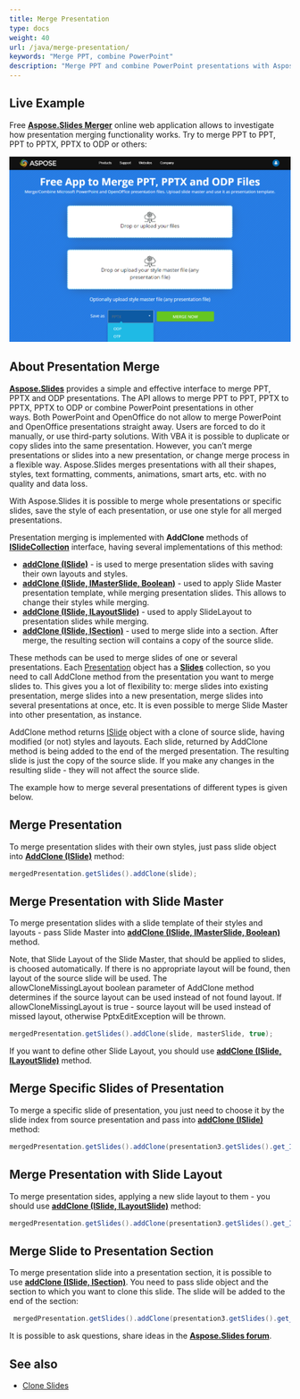 ```yaml
---
title: Merge Presentation
type: docs
weight: 40
url: /java/merge-presentation/
keywords: "Merge PPT, combine PowerPoint"
description: "Merge PPT and combine PowerPoint presentations with Aspose.Slides API."
---
```



## **Live Example**
Free [**Aspose.Slides Merger**](https://products.aspose.app/slides/merger) online web application allows to investigate how presentation merging functionality works. Try to merge PPT to PPT, PPT to PPTX, PPTX to ODP or others:

[](https://products.aspose.app/slides/merger)

[![todo:image_alt_text](slides-merger.png)](https://products.aspose.app/slides/merger)

 
## **About Presentation Merge**

[**Aspose.Slides**](https://products.aspose.com/slides/java) provides a simple and effective interface to merge PPT, PPTX and ODP presentations. The API allows to merge PPT to PPT, PPTX to PPTX, PPTX to ODP or combine PowerPoint presentations in other ways. Both PowerPoint and OpenOffice do not allow to merge PowerPoint and OpenOffice presentations straight away. Users are forced to do it manually, or use third-party solutions. With VBA it is possible to duplicate or copy slides into the same presentation. However, you can’t merge presentations or slides into a new presentation, or change merge process in a flexible way. Aspose.Slides merges presentations with all their shapes, styles, text formatting, comments, animations, smart arts, etc. with no quality and data loss.



With Aspose.Slides it is possible to merge whole presentations or specific slides, save the style of each presentation, or use one style for all merged presentations.

Presentation merging is implemented with **AddClone** methods of
[**ISlideCollection**](https://apireference.aspose.com/slides/java/com.aspose.slides/ISlideCollection) interface, having several implementations of this method:

- [**addClone (ISlide)**](https://apireference.aspose.com/slides/java/com.aspose.slides/ISlideCollection#addClone-com.aspose.slides.ISlide-) - is used to merge presentation slides with saving their own layouts and styles.
- [**addClone (ISlide, IMasterSlide, Boolean)**](https://apireference.aspose.com/slides/java/com.aspose.slides/ISlideCollection#addClone-com.aspose.slides.ISlide-com.aspose.slides.IMasterSlide-boolean-) - used to apply Slide Master presentation template, while merging presentation slides. This allows to change their styles while merging.
- [**addClone (ISlide, ILayoutSlide)**](https://apireference.aspose.com/slides/java/com.aspose.slides/ISlideCollection#addClone-com.aspose.slides.ISlide-com.aspose.slides.ILayoutSlide-) - used to apply SlideLayout to presentation slides while merging.
- [**addClone (ISlide, ISection)**](https://apireference.aspose.com/slides/java/com.aspose.slides/ISlideCollection#addClone-com.aspose.slides.ISlide-com.aspose.slides.ISection-) - used to merge slide into a section. After merge, the resulting section will contains a copy of the source slide.

These methods can be used to merge slides of one or several presentations. Each [Presentation](https://apireference.aspose.com/slides/java/com.aspose.slides/Presentation) object has a [**Slides**](https://apireference.aspose.com/slides/java/com.aspose.slides/Presentation#getSlides--) collection, so you need to call AddClone method from the presentation you want to merge slides to. This gives you a lot of flexibility to: merge slides into existing presentation, merge slides into a new presentation, merge slides into several presentations at once, etc. It is even possible to merge Slide Master into other presentation, as instance.

AddClone method returns [ISlide](https://apireference.aspose.com/slides/java/com.aspose.slides/ISlide) object with a clone of source slide, having modified (or not) styles and layouts. Each slide, returned by AddClone method is being added to the end of the merged presentation. The resulting slide is just the copy of the source slide. If you make any changes in the resulting slide - they will not affect the source slide.

The example how to merge several presentations of different types is given below. 

## **Merge Presentation**
To merge presentation slides with their own styles, just pass slide object into 
[**AddClone (ISlide)**](https://apireference.aspose.com/slides/java/com.aspose.slides/ISlideCollection#addClone-com.aspose.slides.ISlide-) method:

```java
mergedPresentation.getSlides().addClone(slide);
``` 


## **Merge Presentation with Slide Master**
To merge presentation slides with a slide template of their styles and layouts - pass Slide Master into [**addClone (ISlide, IMasterSlide, Boolean)**](https://apireference.aspose.com/slides/java/com.aspose.slides/ISlideCollection#addClone-com.aspose.slides.ISlide-com.aspose.slides.IMasterSlide-boolean-) method.

Note, that Slide Layout of the Slide Master, that should be applied to slides, is choosed automatically. If there is no appropriate layout will be found, then layout of the source slide will be used. The allowCloneMissingLayout boolean parameter of AddClone method determines if the source layout can be used instead of not found layout. If allowCloneMissingLayout is true - source layout will be used instead of missed layout, otherwise PptxEditException will be thrown.

```java
mergedPresentation.getSlides().addClone(slide, masterSlide, true);
``` 

If you want to define other Slide Layout, you should use [**addClone (ISlide, ILayoutSlide)**](https://apireference.aspose.com/slides/java/com.aspose.slides/ISlideCollection#addClone-com.aspose.slides.ISlide-com.aspose.slides.ILayoutSlide-) method.

## **Merge Specific Slides of Presentation**
To merge a specific slide of presentation, you just need to choose it by the slide 
index from source presentation and pass into [**addClone (ISlide)**](https://apireference.aspose.com/slides/java/com.aspose.slides/ISlideCollection#addClone-com.aspose.slides.ISlide-) method:

```java
mergedPresentation.getSlides().addClone(presentation3.getSlides().get_Item(0));
``` 

## **Merge Presentation with Slide Layout**
To merge presentation sides, applying a new slide layout to them - you should use [**addClone (ISlide, ILayoutSlide)**](https://apireference.aspose.com/slides/java/com.aspose.slides/ISlideCollection#addClone-com.aspose.slides.ISlide-com.aspose.slides.ILayoutSlide-) method:

```java
mergedPresentation.getSlides().addClone(presentation3.getSlides().get_Item(0), layoutSlide);
``` 

## **Merge Slide to Presentation Section**
To merge presentation slide into a presentation section, it is possible to use [**addClone (ISlide, ISection)**](https://apireference.aspose.com/slides/java/com.aspose.slides/ISlideCollection#addClone-com.aspose.slides.ISlide-com.aspose.slides.ISection-). You need to pass slide object and the section to which you want to clone this slide. The slide will be added to the end of the section:

```java
 mergedPresentation.getSlides().addClone(presentation3.getSlides().get_Item(0), section);
``` 

It is possible to ask questions, share ideas in the [**Aspose.Slides forum**](https://forum.aspose.com/c/slides).

## **See also**
- [Clone Slides](/slides/java/clone-slides/)
